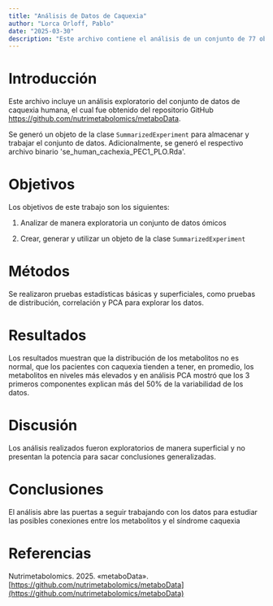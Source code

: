 ```yaml
---
title: "Análisis de Datos de Caquexia"
author: "Lorca Orloff, Pablo"
date: "2025-03-30"
description: "Este archivo contiene el análisis de un conjunto de 77 observaciones y 65 variables, que incluye pacientes con caquexia y un grupo control, junto con 63 metabolitos medidos."
---
```


# Introducción

Este archivo incluye un análisis exploratorio del conjunto de datos de caquexia humana, el cual fue obtenido del repositorio GitHub https://github.com/nutrimetabolomics/metaboData.

Se generó un objeto de la clase `SummarizedExperiment` para almacenar y trabajar el conjunto de datos. Adicionalmente, se generó el respectivo archivo binario 'se_human_cachexia_PEC1_PLO.Rda'.

# Objetivos

Los objetivos de este trabajo son los siguientes:

1.  Analizar de manera exploratoria un conjunto de datos ómicos

2.  Crear, generar y utilizar un objeto de la clase `SummarizedExperiment`

# Métodos

Se realizaron pruebas estadísticas básicas y superficiales, como pruebas de distribución, correlación y PCA para explorar los datos.

# Resultados

Los resultados muestran que la distribución de los metabolitos no es normal, que los pacientes con caquexia tienden a tener, en promedio, los metabolitos en niveles más elevados y en análisis PCA mostró que los 3 primeros componentes explican más del 50% de la variabilidad de los datos.

# Discusión

Los análisis realizados fueron exploratorios de manera superficial y no presentan la potencia para sacar conclusiones generalizadas.

# Conclusiones

El análisis abre las puertas a seguir trabajando con los datos para estudiar las posibles conexiones entre los metabolitos y el síndrome caquexia

# Referencias

Nutrimetabolomics. 2025. «metaboData». [https://github.com/nutrimetabolomics/metaboData](https://github.com/nutrimetabolomics/metaboData)